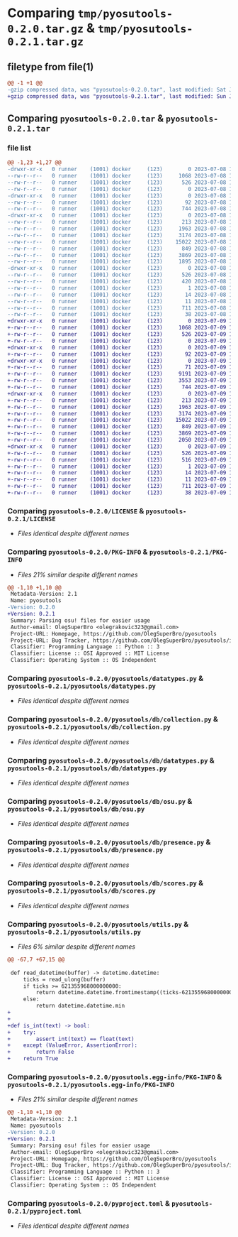 # Comparing `tmp/pyosutools-0.2.0.tar.gz` & `tmp/pyosutools-0.2.1.tar.gz`

## filetype from file(1)

```diff
@@ -1 +1 @@
-gzip compressed data, was "pyosutools-0.2.0.tar", last modified: Sat Jul  8 19:18:40 2023, max compression
+gzip compressed data, was "pyosutools-0.2.1.tar", last modified: Sun Jul  9 13:26:57 2023, max compression
```

## Comparing `pyosutools-0.2.0.tar` & `pyosutools-0.2.1.tar`

### file list

```diff
@@ -1,23 +1,27 @@
-drwxr-xr-x   0 runner    (1001) docker     (123)        0 2023-07-08 19:18:40.564055 pyosutools-0.2.0/
--rw-r--r--   0 runner    (1001) docker     (123)     1068 2023-07-08 19:18:27.000000 pyosutools-0.2.0/LICENSE
--rw-r--r--   0 runner    (1001) docker     (123)      526 2023-07-08 19:18:40.564055 pyosutools-0.2.0/PKG-INFO
--rw-r--r--   0 runner    (1001) docker     (123)        0 2023-07-08 19:18:27.000000 pyosutools-0.2.0/README.md
-drwxr-xr-x   0 runner    (1001) docker     (123)        0 2023-07-08 19:18:40.560055 pyosutools-0.2.0/pyosutools/
--rw-r--r--   0 runner    (1001) docker     (123)       92 2023-07-08 19:18:27.000000 pyosutools-0.2.0/pyosutools/__init__.py
--rw-r--r--   0 runner    (1001) docker     (123)      744 2023-07-08 19:18:27.000000 pyosutools-0.2.0/pyosutools/datatypes.py
-drwxr-xr-x   0 runner    (1001) docker     (123)        0 2023-07-08 19:18:40.564055 pyosutools-0.2.0/pyosutools/db/
--rw-r--r--   0 runner    (1001) docker     (123)      213 2023-07-08 19:18:27.000000 pyosutools-0.2.0/pyosutools/db/__init__.py
--rw-r--r--   0 runner    (1001) docker     (123)     1963 2023-07-08 19:18:27.000000 pyosutools-0.2.0/pyosutools/db/collection.py
--rw-r--r--   0 runner    (1001) docker     (123)     3174 2023-07-08 19:18:27.000000 pyosutools-0.2.0/pyosutools/db/datatypes.py
--rw-r--r--   0 runner    (1001) docker     (123)    15022 2023-07-08 19:18:27.000000 pyosutools-0.2.0/pyosutools/db/osu.py
--rw-r--r--   0 runner    (1001) docker     (123)      849 2023-07-08 19:18:27.000000 pyosutools-0.2.0/pyosutools/db/presence.py
--rw-r--r--   0 runner    (1001) docker     (123)     3869 2023-07-08 19:18:27.000000 pyosutools-0.2.0/pyosutools/db/scores.py
--rw-r--r--   0 runner    (1001) docker     (123)     1895 2023-07-08 19:18:27.000000 pyosutools-0.2.0/pyosutools/utils.py
-drwxr-xr-x   0 runner    (1001) docker     (123)        0 2023-07-08 19:18:40.564055 pyosutools-0.2.0/pyosutools.egg-info/
--rw-r--r--   0 runner    (1001) docker     (123)      526 2023-07-08 19:18:40.000000 pyosutools-0.2.0/pyosutools.egg-info/PKG-INFO
--rw-r--r--   0 runner    (1001) docker     (123)      420 2023-07-08 19:18:40.000000 pyosutools-0.2.0/pyosutools.egg-info/SOURCES.txt
--rw-r--r--   0 runner    (1001) docker     (123)        1 2023-07-08 19:18:40.000000 pyosutools-0.2.0/pyosutools.egg-info/dependency_links.txt
--rw-r--r--   0 runner    (1001) docker     (123)       14 2023-07-08 19:18:40.000000 pyosutools-0.2.0/pyosutools.egg-info/requires.txt
--rw-r--r--   0 runner    (1001) docker     (123)       11 2023-07-08 19:18:40.000000 pyosutools-0.2.0/pyosutools.egg-info/top_level.txt
--rw-r--r--   0 runner    (1001) docker     (123)      711 2023-07-08 19:18:27.000000 pyosutools-0.2.0/pyproject.toml
--rw-r--r--   0 runner    (1001) docker     (123)       38 2023-07-08 19:18:40.564055 pyosutools-0.2.0/setup.cfg
+drwxr-xr-x   0 runner    (1001) docker     (123)        0 2023-07-09 13:26:57.829534 pyosutools-0.2.1/
+-rw-r--r--   0 runner    (1001) docker     (123)     1068 2023-07-09 13:26:46.000000 pyosutools-0.2.1/LICENSE
+-rw-r--r--   0 runner    (1001) docker     (123)      526 2023-07-09 13:26:57.829534 pyosutools-0.2.1/PKG-INFO
+-rw-r--r--   0 runner    (1001) docker     (123)        0 2023-07-09 13:26:46.000000 pyosutools-0.2.1/README.md
+drwxr-xr-x   0 runner    (1001) docker     (123)        0 2023-07-09 13:26:57.825534 pyosutools-0.2.1/pyosutools/
+-rw-r--r--   0 runner    (1001) docker     (123)       92 2023-07-09 13:26:46.000000 pyosutools-0.2.1/pyosutools/__init__.py
+drwxr-xr-x   0 runner    (1001) docker     (123)        0 2023-07-09 13:26:57.829534 pyosutools-0.2.1/pyosutools/beatmaps/
+-rw-r--r--   0 runner    (1001) docker     (123)       71 2023-07-09 13:26:46.000000 pyosutools-0.2.1/pyosutools/beatmaps/__init__.py
+-rw-r--r--   0 runner    (1001) docker     (123)     9191 2023-07-09 13:26:46.000000 pyosutools-0.2.1/pyosutools/beatmaps/beatmap.py
+-rw-r--r--   0 runner    (1001) docker     (123)     3553 2023-07-09 13:26:46.000000 pyosutools-0.2.1/pyosutools/beatmaps/datatypes.py
+-rw-r--r--   0 runner    (1001) docker     (123)      744 2023-07-09 13:26:46.000000 pyosutools-0.2.1/pyosutools/datatypes.py
+drwxr-xr-x   0 runner    (1001) docker     (123)        0 2023-07-09 13:26:57.829534 pyosutools-0.2.1/pyosutools/db/
+-rw-r--r--   0 runner    (1001) docker     (123)      213 2023-07-09 13:26:46.000000 pyosutools-0.2.1/pyosutools/db/__init__.py
+-rw-r--r--   0 runner    (1001) docker     (123)     1963 2023-07-09 13:26:46.000000 pyosutools-0.2.1/pyosutools/db/collection.py
+-rw-r--r--   0 runner    (1001) docker     (123)     3174 2023-07-09 13:26:46.000000 pyosutools-0.2.1/pyosutools/db/datatypes.py
+-rw-r--r--   0 runner    (1001) docker     (123)    15022 2023-07-09 13:26:46.000000 pyosutools-0.2.1/pyosutools/db/osu.py
+-rw-r--r--   0 runner    (1001) docker     (123)      849 2023-07-09 13:26:46.000000 pyosutools-0.2.1/pyosutools/db/presence.py
+-rw-r--r--   0 runner    (1001) docker     (123)     3869 2023-07-09 13:26:46.000000 pyosutools-0.2.1/pyosutools/db/scores.py
+-rw-r--r--   0 runner    (1001) docker     (123)     2050 2023-07-09 13:26:46.000000 pyosutools-0.2.1/pyosutools/utils.py
+drwxr-xr-x   0 runner    (1001) docker     (123)        0 2023-07-09 13:26:57.829534 pyosutools-0.2.1/pyosutools.egg-info/
+-rw-r--r--   0 runner    (1001) docker     (123)      526 2023-07-09 13:26:57.000000 pyosutools-0.2.1/pyosutools.egg-info/PKG-INFO
+-rw-r--r--   0 runner    (1001) docker     (123)      516 2023-07-09 13:26:57.000000 pyosutools-0.2.1/pyosutools.egg-info/SOURCES.txt
+-rw-r--r--   0 runner    (1001) docker     (123)        1 2023-07-09 13:26:57.000000 pyosutools-0.2.1/pyosutools.egg-info/dependency_links.txt
+-rw-r--r--   0 runner    (1001) docker     (123)       14 2023-07-09 13:26:57.000000 pyosutools-0.2.1/pyosutools.egg-info/requires.txt
+-rw-r--r--   0 runner    (1001) docker     (123)       11 2023-07-09 13:26:57.000000 pyosutools-0.2.1/pyosutools.egg-info/top_level.txt
+-rw-r--r--   0 runner    (1001) docker     (123)      711 2023-07-09 13:26:46.000000 pyosutools-0.2.1/pyproject.toml
+-rw-r--r--   0 runner    (1001) docker     (123)       38 2023-07-09 13:26:57.829534 pyosutools-0.2.1/setup.cfg
```

### Comparing `pyosutools-0.2.0/LICENSE` & `pyosutools-0.2.1/LICENSE`

 * *Files identical despite different names*

### Comparing `pyosutools-0.2.0/PKG-INFO` & `pyosutools-0.2.1/PKG-INFO`

 * *Files 21% similar despite different names*

```diff
@@ -1,10 +1,10 @@
 Metadata-Version: 2.1
 Name: pyosutools
-Version: 0.2.0
+Version: 0.2.1
 Summary: Parsing osu! files for easier usage
 Author-email: OlegSuperBro <olegrakovic323@gmail.com>
 Project-URL: Homepage, https://github.com/OlegSuperBro/pyosutools
 Project-URL: Bug Tracker, https://github.com/OlegSuperBro/pyosutools/issues
 Classifier: Programming Language :: Python :: 3
 Classifier: License :: OSI Approved :: MIT License
 Classifier: Operating System :: OS Independent
```

### Comparing `pyosutools-0.2.0/pyosutools/datatypes.py` & `pyosutools-0.2.1/pyosutools/datatypes.py`

 * *Files identical despite different names*

### Comparing `pyosutools-0.2.0/pyosutools/db/collection.py` & `pyosutools-0.2.1/pyosutools/db/collection.py`

 * *Files identical despite different names*

### Comparing `pyosutools-0.2.0/pyosutools/db/datatypes.py` & `pyosutools-0.2.1/pyosutools/db/datatypes.py`

 * *Files identical despite different names*

### Comparing `pyosutools-0.2.0/pyosutools/db/osu.py` & `pyosutools-0.2.1/pyosutools/db/osu.py`

 * *Files identical despite different names*

### Comparing `pyosutools-0.2.0/pyosutools/db/presence.py` & `pyosutools-0.2.1/pyosutools/db/presence.py`

 * *Files identical despite different names*

### Comparing `pyosutools-0.2.0/pyosutools/db/scores.py` & `pyosutools-0.2.1/pyosutools/db/scores.py`

 * *Files identical despite different names*

### Comparing `pyosutools-0.2.0/pyosutools/utils.py` & `pyosutools-0.2.1/pyosutools/utils.py`

 * *Files 6% similar despite different names*

```diff
@@ -67,7 +67,15 @@
 
 def read_datetime(buffer) -> datetime.datetime:
     ticks = read_ulong(buffer)
     if ticks >= 621355968000000000:
         return datetime.datetime.fromtimestamp((ticks-621355968000000000)/10_000_000, tz=datetime.timezone.utc)
     else:
         return datetime.datetime.min
+
+
+def is_int(text) -> bool:
+    try:
+        assert int(text) == float(text)
+    except (ValueError, AssertionError):
+        return False
+    return True
```

### Comparing `pyosutools-0.2.0/pyosutools.egg-info/PKG-INFO` & `pyosutools-0.2.1/pyosutools.egg-info/PKG-INFO`

 * *Files 21% similar despite different names*

```diff
@@ -1,10 +1,10 @@
 Metadata-Version: 2.1
 Name: pyosutools
-Version: 0.2.0
+Version: 0.2.1
 Summary: Parsing osu! files for easier usage
 Author-email: OlegSuperBro <olegrakovic323@gmail.com>
 Project-URL: Homepage, https://github.com/OlegSuperBro/pyosutools
 Project-URL: Bug Tracker, https://github.com/OlegSuperBro/pyosutools/issues
 Classifier: Programming Language :: Python :: 3
 Classifier: License :: OSI Approved :: MIT License
 Classifier: Operating System :: OS Independent
```

### Comparing `pyosutools-0.2.0/pyproject.toml` & `pyosutools-0.2.1/pyproject.toml`

 * *Files identical despite different names*


